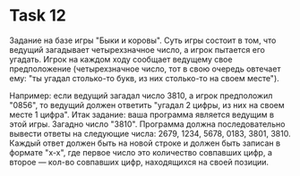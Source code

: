 # Task 12

Задание на базе игры "Быки и коровы". Суть игры состоит в том, что ведущий загадывает четырехзначное число, а игрок пытается его угадать. Игрок на каждом ходу сообщает ведущему свое предположение (четырехзначное число, тот в свою очередь овтечает ему: "ты угадал столько-то букв, из них столько-то на своем месте").
 
Например: если ведущий загадал число 3810, а игрок предположил "0856", то ведущий должен ответить "угадал 2 цифры, из них на своем месте 1 цифра". Итак задание: ваша программа является ведущим в этой игры. Загадно число "3810". Программа должна последовательно вывести ответы на следующие числа: 2679, 1234, 5678, 0183, 3801, 3810. Каждый ответ должен быть на новой строке и должен быть записан в формате "x-x", где первое число это количество совпавших цифр, а второе — кол-во совпавших цифр, находящихся на своей позиции.